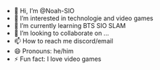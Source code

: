 - 👋 Hi, I’m @Noah-SIO
- 👀 I’m interested in technologie and video games
- 🌱 I’m currently learning BTS SIO SLAM
- 💞️ I’m looking to collaborate on ...
- 📫 How to reach me discord/email
- 😄 Pronouns: he/him
- ⚡ Fun fact: I love video games

<!---
Noah-SIO/Noah-SIO is a ✨ special ✨ repository because its `README.md` (this file) appears on your GitHub profile.
You can click the Preview link to take a look at your changes.
--->
